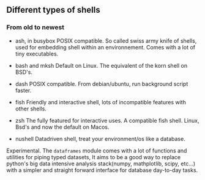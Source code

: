 
## Different types of shells

### From old to newest
- ash, in busybox
POSIX compatible.
So called swiss army knife of shells, used for embedding shell within an environnement.
Comes with a lot of tiny executables.

- bash and mksh
Default on Linux. The equivalent of the korn shell on BSD's.

- dash
POSIX compatible. From debian/ubuntu, run background script faster.

- fish
Friendly and interactive shell, lots of incompatible features with other shells.

- zsh
The fully featured for interactive uses. A compatible fish shell.
Linux, Bsd's and now the default on Macos.

- nushell
Datadriven shell, treat your environment/os like a database.

Experimental.
The `dataframes` module comes with a lot of functions and utilities for piping typed datasets,
It aims to be a good way to replace python's big data intensive analysis stack(numpy, mathplotlib, scipy, etc...)
with a simpler and straight forward interface for database day-to-day tasks.


